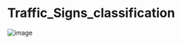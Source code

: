# Traffic_Signs_classification
![image](https://user-images.githubusercontent.com/67814290/113855921-3729d180-97be-11eb-8374-2365b4a741aa.png)
